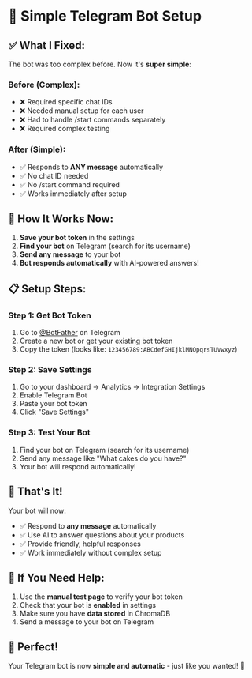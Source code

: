 # 🎉 Simple Telegram Bot Setup

## ✅ **What I Fixed:**

The bot was too complex before. Now it's **super simple**:

### **Before (Complex):**
- ❌ Required specific chat IDs
- ❌ Needed manual setup for each user
- ❌ Had to handle /start commands separately
- ❌ Required complex testing

### **After (Simple):**
- ✅ Responds to **ANY message** automatically
- ✅ No chat ID needed
- ✅ No /start command required
- ✅ Works immediately after setup

## 🚀 **How It Works Now:**

1. **Save your bot token** in the settings
2. **Find your bot** on Telegram (search for its username)
3. **Send any message** to your bot
4. **Bot responds automatically** with AI-powered answers!

## 📋 **Setup Steps:**

### Step 1: Get Bot Token
1. Go to [@BotFather](https://t.me/botfather) on Telegram
2. Create a new bot or get your existing bot token
3. Copy the token (looks like: `123456789:ABCdefGHIjklMNOpqrsTUVwxyz`)

### Step 2: Save Settings
1. Go to your dashboard → Analytics → Integration Settings
2. Enable Telegram Bot
3. Paste your bot token
4. Click "Save Settings"

### Step 3: Test Your Bot
1. Find your bot on Telegram (search for its username)
2. Send any message like "What cakes do you have?"
3. Your bot will respond automatically!

## 🎯 **That's It!**

Your bot will now:
- ✅ Respond to **any message** automatically
- ✅ Use AI to answer questions about your products
- ✅ Provide friendly, helpful responses
- ✅ Work immediately without complex setup

## 🔧 **If You Need Help:**

1. Use the **manual test page** to verify your bot token
2. Check that your bot is **enabled** in settings
3. Make sure you have **data stored** in ChromaDB
4. Send a message to your bot on Telegram

## 🎉 **Perfect!**

Your Telegram bot is now **simple and automatic** - just like you wanted! 🚀 
